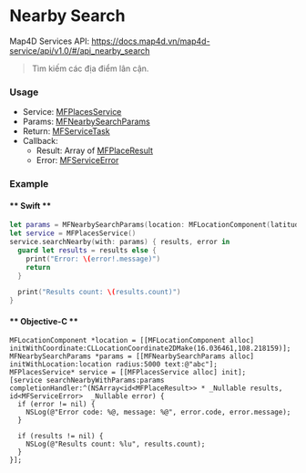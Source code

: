 # Nearby Search

Map4D Services API: <https://docs.map4d.vn/map4d-service/api/v1.0/#/api_nearby_search>

> Tìm kiếm các địa điểm lân cận.

### Usage

- Service: [MFPlacesService](reference/places-service.md)
- Params: [MFNearbySearchParams](reference/nearby-search-params.md)
- Return: [MFServiceTask](reference/service-task.md)
- Callback:
  + Result: Array of [MFPlaceResult](reference/place-result.md)
  + Error: [MFServiceError](reference/service-error.md)

### Example

<!-- tabs:start -->
#### ** Swift **
```swift
let params = MFNearbySearchParams(location: MFLocationComponent(latitude: 16.036461, longitude: 108.218159), radius: 500, text: "coffe")
let service = MFPlacesService()
service.searchNearby(with: params) { results, error in
  guard let results = results else {
    print("Error: \(error!.message)")
    return
  }

  print("Results count: \(results.count)")
}
```

#### ** Objective-C **
```objc
MFLocationComponent *location = [[MFLocationComponent alloc] initWithCoordinate:CLLocationCoordinate2DMake(16.036461,108.218159)];
MFNearbySearchParams *params = [[MFNearbySearchParams alloc] initWithLocation:location radius:5000 text:@"abc"];
MFPlacesService* service = [[MFPlacesService alloc] init];
[service searchNearbyWithParams:params completionHandler:^(NSArray<id<MFPlaceResult>> * _Nullable results, id<MFServiceError>  _Nullable error) {
  if (error != nil) {
    NSLog(@"Error code: %@, message: %@", error.code, error.message);
  }
  
  if (results != nil) {
    NSLog(@"Results count: %lu", results.count);
  }
}];
```
<!-- tabs:end -->
